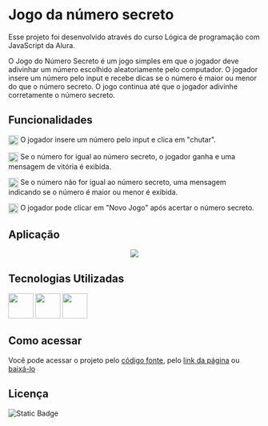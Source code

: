 # Jogo da número secreto

Esse projeto foi desenvolvido através do curso Lógica de programação com JavaScript da Alura.

O Jogo do Número Secreto é um jogo simples em que o jogador deve adivinhar um número escolhido aleatoriamente pelo computador. O jogador insere um número pelo input e recebe dicas se o número é maior ou menor do que o número secreto. O jogo continua até que o jogador adivinhe corretamente o número secreto.


## Funcionalidades

<img src="https://github.com/carla11235813/jogo-do-numero-secreto/assets/111895486/8dbfebf8-8347-4dc1-b492-15c439d1127c" width="20px" align="center"/> O jogador insere um número pelo input e clica em "chutar".

<img src="https://github.com/carla11235813/jogo-do-numero-secreto/assets/111895486/8dbfebf8-8347-4dc1-b492-15c439d1127c" width="20px" align="center"/> Se o número for igual ao número secreto, o jogador ganha e uma mensagem de vitória é exibida.

<img src="https://github.com/carla11235813/jogo-do-numero-secreto/assets/111895486/8dbfebf8-8347-4dc1-b492-15c439d1127c" width="20px" align="center"/> Se o número não for igual ao número secreto, uma mensagem indicando se o número é maior ou menor é exibida.

<img src="https://github.com/carla11235813/jogo-do-numero-secreto/assets/111895486/8dbfebf8-8347-4dc1-b492-15c439d1127c" width="20px" align="center"/> O jogador pode clicar em "Novo Jogo" após acertar o número secreto.


## Aplicação 
<p align="center">
  <img src="https://github.com/carla11235813/jogo-do-numero-secreto/assets/111895486/00fe6533-88f0-4380-a24c-d19928dfad32" />  
</p>


## Tecnologias Utilizadas

<p>
  <img src="https://cdn.jsdelivr.net/gh/devicons/devicon@latest/icons/css3/css3-original.svg" width="50px"/>

  <img src="https://cdn.jsdelivr.net/gh/devicons/devicon@latest/icons/html5/html5-original.svg" width="50px"/>
          
  <img src="https://cdn.jsdelivr.net/gh/devicons/devicon@latest/icons/javascript/javascript-original.svg" width="50px"/>
</p>



## Como acessar 

Você pode acessar o projeto pelo [código fonte](https://github.com/carla11235813/jogo-do-numero-secreto/), pelo [link da página](https://jogo-do-numero-secreto-psi-one.vercel.app/) ou [baixá-lo](https://github.com/carla11235813/jogo-do-numero-secreto/archive/refs/heads/main.zip)


## Licença

![Static Badge](https://img.shields.io/badge/mit-blue?style=for-the-badge&label=license)
